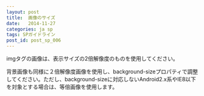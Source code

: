 ```yaml
---
layout: post
title:  画像のサイズ
date:   2014-11-27
categories: ja sp
tags: SPガイドライン
post_id: post_sp_006
---
```

imgタグの画像は、表示サイズの2倍解像度のものを使用してください。

背景画像も同様に２倍解像度画像を使用し、background-sizeプロパティで調整してください。ただし、background-sizeに対応しないAndroid2.x系やIE8以下を対象とする場合は、等倍画像を使用します。
